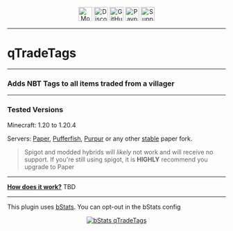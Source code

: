 <p align="center">
<a  href="https://modrinth.com/plugin/qTradeTags" target="_blank">
<img alt="Modrinth Download Link" src="https://img.shields.io/badge/Download-00AF5C?logo=modrinth&logoColor=white&style=for-the-badge" height="32"></a>
 <a href="https://www.quartzdev.gg/discord/" target="_blank">
<img alt="Discord Invite" src="https://img.shields.io/badge/Discord-5865F2?logo=discord&logoColor=white&style=for-the-badge" height="32"></a>
 <a href="https://github.com/QarthO/qTradeTags" target="_blank">
<img alt="GitHub Source Code" src="https://img.shields.io/badge/Source-181717?logo=github&logoColor=white&style=for-the-badge" height="32"></a>
 <a href="https://www.quartzdev.gg/donate/" target="_blank">
<img alt="Paypal Donation Link" src="https://img.shields.io/badge/Donate-00457C?logo=paypal&logoColor=white&style=for-the-badge" height="32"></a>
 <a href="https://modrinth.com/plugin/qTradeTags/versions" target="_blank">
<img alt="Supported Versions: 1.20-1.20.4" src="https://img.shields.io/badge/1.20--1.20.4-blue?style=for-the-badge&label=Minecraft Versions" height="32"></a>
</p>

---

# qTradeTags

---

### Adds NBT Tags to all items traded from a villager

---
<h3> Tested Versions </h3>
<p>Minecraft: 1.20 to 1.20.4</p>
<p>Servers: <a href="https://papermc.io" target="_blank">Paper</a>, <a href="https://pufferfish.host/downloads" target="_blank">Pufferfish</a>, <a href="https://purpurmc.org" target="_blank">Purpur</a> or any other <u>stable</u> paper fork. </p>
<blockquote>Spigot and modded hybrids will <i>likely</i> not work and will receive no support. If you're still using spigot, it is <b>HIGHLY</b> recommend you upgrade to Paper</blockquote>

---

<b><u>How does it work?</b></u> TBD

---

This plugin uses <a href="https://bstats.org/" target="_blank">bStats</a>. You can opt-out in the bStats config
<p align="center">
<a href="https://bstats.org/plugin/bukkit/qTradeTags/" target="_blank"><img alt="bStats qTradeTags" src="https://bstats.org/signatures/bukkit/qTradeTags.svg"></a></p>
